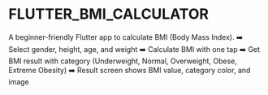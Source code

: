 # FLUTTER_BMI_CALCULATOR
A beginner-friendly Flutter app to calculate BMI (Body Mass Index). ➡️ Select gender, height, age, and weight ➡️ Calculate BMI with one tap ➡️ Get BMI result with category (Underweight, Normal, Overweight, Obese, Extreme Obesity) ➡️ Result screen shows BMI value, category color, and image

